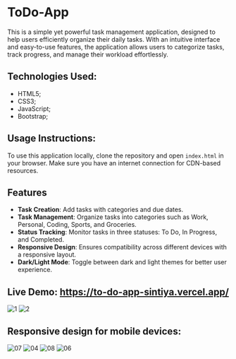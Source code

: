 # ToDo-App
This is a simple yet powerful task management application, designed to help users efficiently organize their daily tasks. With an intuitive interface and easy-to-use features, the application allows users to categorize tasks, track progress, and manage their workload effortlessly. 

## Technologies Used:
- HTML5;
- CSS3;
- JavaScript;
- Bootstrap;

## Usage Instructions:
To use this application locally, clone the repository and open `index.html` in your browser. Make sure you have an internet connection for CDN-based resources.

## Features
- **Task Creation**: Add tasks with categories and due dates.
- **Task Management**: Organize tasks into categories such as Work, Personal, Coding, Sports, and Groceries.
- **Status Tracking**: Monitor tasks in three statuses: To Do, In Progress, and Completed.
- **Responsive Design**: Ensures compatibility across different devices with a responsive layout.
- **Dark/Light Mode**: Toggle between dark and light themes for better user experience.

## Live Demo: https://to-do-app-sintiya.vercel.app/
![1](https://github.com/user-attachments/assets/d83f1b93-3086-498c-a507-75715640b785)
![2](https://github.com/user-attachments/assets/e383c843-4dc5-47ad-a100-5d9e418fdef9)


## Responsive design for mobile devices:
![07](https://github.com/user-attachments/assets/5c4de1f3-193a-47b7-8cae-cc6c3c85eb6a)
![04](https://github.com/user-attachments/assets/692a80ad-41b4-409b-ad57-433c64ce3d1d)
![08](https://github.com/user-attachments/assets/6b775510-8d68-4065-8252-5a072429949e)
![06](https://github.com/user-attachments/assets/fe023ed1-3d32-4e23-81cb-7484b9663057)





